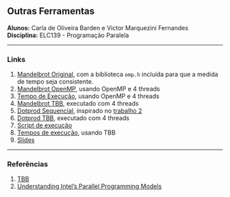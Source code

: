 ## Outras Ferramentas
**Alunos:** Carla de Oliveira Barden e Victor Marquezini Fernandes  
**Disciplina:** ELC139 - Programação Paralela  

---
### Links  
1. [Mandelbrot Original](https://github.com/carlabarden/elc139-2018a/blob/master/trabalhos/t9/original/mandelbrot.cpp), com a biblioteca `omp.h` incluída para que a medida de tempo seja consistente.  
2. [Mandelbrot OpenMP](https://github.com/carlabarden/elc139-2018a/blob/master/trabalhos/t9/openmp4/mandelbrot.cpp), usando OpenMP e 4 threads  
3. [Tempo de Execução](https://github.com/carlabarden/elc139-2018a/blob/master/trabalhos/t9/times.txt), usando OpenMP e 4 threads  
4. [Mandelbrot TBB](mandelbrot/mandelbrot.cpp), executado com 4 threads
5. [Dotprod Sequencial](dotprod/dotprod_seq.c), inspirado no [trabalho 2](https://github.com/carlabarden/elc139-2018a/blob/master/trabalhos/t2/dotprod_seq/dotprod_seq.c)  
6. [Dotprod TBB](dotprod/dotprod.cpp), executado com 4 threads  
7. [Script de execução](exec.sh)  
8. [Tempos de execução](times.txt), usando TBB  
9. [Slides](https://docs.google.com/presentation/d/1XLzaBbIX1mXiCtFI4PgVGt0zzrIma3oLh1MWFnFf59w/edit?usp=sharing)  

---
### Referências  
1. [TBB](https://www.threadingbuildingblocks.org/tutorial-intel-tbb-generic-parallel-algorithms)  
2. [Understanding Intel’s Parallel Programming Models](http://parallelbook.com/sites/parallelbook.com/files/SC11_20111113_Intel_McCool_Robison_Reinders.pdf)  

